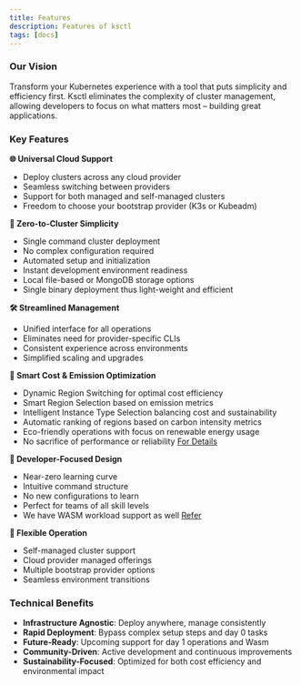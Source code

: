 ```yaml
---
title: Features
description: Features of ksctl
tags: [docs]
---
```


### Our Vision

Transform your Kubernetes experience with a tool that puts simplicity and efficiency first.
Ksctl eliminates the complexity of cluster management, allowing developers to focus on what matters most – building great applications.

### Key Features

**🌐 Universal Cloud Support**
- Deploy clusters across any cloud provider
- Seamless switching between providers
- Support for both managed and self-managed clusters
- Freedom to choose your bootstrap provider (K3s or Kubeadm)

**🚀 Zero-to-Cluster Simplicity**
- Single command cluster deployment
- No complex configuration required
- Automated setup and initialization
- Instant development environment readiness
- Local file-based or MongoDB storage options
- Single binary deployment thus light-weight and efficient

**🛠️ Streamlined Management**
- Unified interface for all operations
- Eliminates need for provider-specific CLIs
- Consistent experience across environments
- Simplified scaling and upgrades

**🌱 Smart Cost & Emission Optimization**
- Dynamic Region Switching for optimal cost efficiency
- Smart Region Selection based on emission metrics
- Intelligent Instance Type Selection balancing cost and sustainability
- Automatic ranking of regions based on carbon intensity metrics
- Eco-friendly operations with focus on renewable energy usage
- No sacrifice of performance or reliability
[For Details](/docs/concepts/smart-optimization/)

**🎯 Developer-Focused Design**
- Near-zero learning curve
- Intuitive command structure
- No new configurations to learn
- Perfect for teams of all skill levels
- We have WASM workload support as well [Refer](/docs/ksctl-operators/application/)

**🔄 Flexible Operation**
- Self-managed cluster support
- Cloud provider managed offerings
- Multiple bootstrap provider options
- Seamless environment transitions

### Technical Benefits

- **Infrastructure Agnostic**: Deploy anywhere, manage consistently
- **Rapid Deployment**: Bypass complex setup steps and day 0 tasks
- **Future-Ready**: Upcoming support for day 1 operations and Wasm
- **Community-Driven**: Active development and continuous improvements
- **Sustainability-Focused**: Optimized for both cost efficiency and environmental impact
